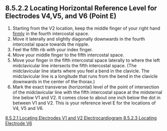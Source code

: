 ## 8.5.2.2 Locating Horizontal Reference Level for Electrodes V4,V5, and V6 (Point E)

1. Starting from the V2 location, keep the middle finger of your right hand <u>firmly</u> in the fourth intercostal space.
2. Move it laterally and slightly diagonally downwards in the fourth intercostal space towards the nipple.
3. Feel the fifth rib with your index finger.
4. Move your middle finger to the fifth intercostal space.
5. Move your finger in the fifth intercostal space laterally to where the left midclavicular line intersects the fifth intercostal space. (The midclavicular line starts where you feel a bend in the clavicle. The midclavicular line is a longitude that runs from the bend in the clavicle downwards in the center of the thorax.)
6. Mark the exact transverse (horizontal) level of the point of intersection of the midclavicular line with the fifth intercostal space at the midsternal line below V1 and V2. It comes close to about one inch below the dot in between V1 and V2. This is your reference level E for the locations of V4, V5 and V6.


<div class="center">
<div class="btn-group">
  <a href=":pages_path:/manuals/electrocardiogram/8-05-02-01-electrodes-v1-v2.md" class="btn btn-default">
    <span class="glyphicon glyphicon-chevron-left"></span>
    8.5.2.1 Locating Electrodes V1 and V2
  </a>

  <a href=":pages_path:/manuals/electrocardiogram" class="btn btn-default">
    <span class="glyphicon glyphicon-chevron-up"></span>
    Electrocardiogram
  </a>

  <a href=":pages_path:/manuals/electrocardiogram/8-05-02-03-electrodes-v6.md" class="btn btn-success">
    8.5.2.3 Locating Electrode V6
    <span class="glyphicon glyphicon-chevron-right"></span>
  </a>
</div>
</div>
